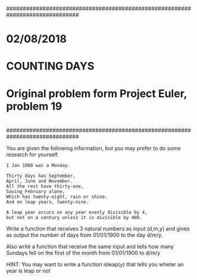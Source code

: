 ##############################################################################
#                                                                            #
#                             02/08/2018                                     #
#                           COUNTING DAYS                                    #
#                                                                            #
#            Original problem form Project Euler, problem 19                 #
#                                                                            #
#                                                                            #
##############################################################################

You are given the following information, but you may prefer to do some research for yourself.

	1 Jan 1900 was a Monday.

	Thirty days has September,
	April, June and November.
	All the rest have thirty-one,
	Saving February alone,
	Which has twenty-eight, rain or shine.
	And on leap years, twenty-nine.

	A leap year occurs on any year evenly divisible by 4, 
	but not on a century unless it is divisible by 400.
	
	
Write a function that receives 3 natural numbers as input (d,m,y) and gives as 
output the number of days from 01/01/1900 to the day d/m/y.

Also write a function that receive the same input and tells 
how many Sundays fell on the first of the month from 01/01/1900 to d/m/y

HINT: You may want to write a function isleap(y) that tells you wheter an year
is leap or not
